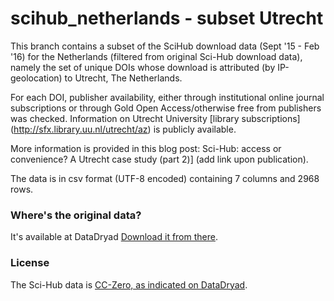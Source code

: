 # scihub_netherlands - subset Utrecht 
This branch contains a subset of the SciHub download data (Sept '15 - Feb '16) for the Netherlands (filtered from original Sci-Hub download data), namely the set of unique DOIs whose download is attributed (by IP-geolocation) to Utrecht, The Netherlands. 

For each DOI, publisher availability, either through institutional online journal subscriptions or through Gold Open Access/otherwise free from publishers was checked. Information on Utrecht University [library subscriptions] (http://sfx.library.uu.nl/utrecht/az) is publicly available.

More information is provided in this blog post: Sci-Hub: access or convenience? A Utrecht case study (part 2)] (add link upon publication).

The data is in csv format (UTF-8 encoded) containing 7 columns and 2968 rows. 

### Where's the original data?
It's available at DataDryad [Download it from there](http://dx.doi.org/10.5061/dryad.q447c).

### License
The Sci-Hub data is [CC-Zero, as indicated on DataDryad](http://datadryad.org/resource/doi:10.5061/dryad.q447c). 
